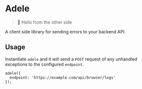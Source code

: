 # Adele

> 🎺 Hello from the other side

A client side library for sending errors to your backend API.

## Usage

Instantiate `adele` and it will send a `POST` request of any unhandled exceptions to the configured `endpoint`.

```
adele({
  endpoint: 'https://example.com/api/browser/logs'
});
```
